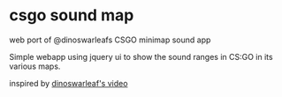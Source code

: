 # csgo sound map
web port of @dinoswarleafs CSGO minimap sound app

Simple webapp using jquery ui to show the sound ranges in CS:GO in its various maps.

inspired by [dinoswarleaf's video](https://www.youtube.com/watch?v=P5KbvOBW52E)
